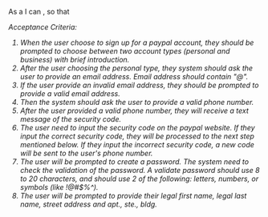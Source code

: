 As a <new user> I can <sign up for a paypal account>, so that <I can have a secured paypal account to make online transactions.>

Acceptance Criteria:

1. When the user choose to sign up for a paypal account, they should be prompted to choose between two account types (personal and business) with brief introduction.
2. After the user choosing the personal type, they system should ask the user to provide an email address. Email address should contain "@".
3. If the user provide an invalid email address, they should be prompted to provide a valid email address.
4. Then the system should ask the user to provide a valid phone number.
5. After the user provided a valid phone number, they will receive a text message of the security code. 
6. The user need to input the security code on the paypal website. If they input the correct security code, they will be processed to the next step mentioned below. If they input the incorrect security code, a new code will be sent to the user's phone number.
7. The user will be prompted to create a password. The system need to check the validation of the password. A validate password should use 8 to 20 characters, and should use 2 of the following: letters, numbers, or symbols (like !@#$%^).
8. The user will be prompted to provide their legal first name, legal last name, street address and apt., ste., bldg.
